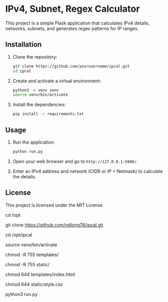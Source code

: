 # IPv4, Subnet, Regex Calculator

This project is a simple Flask application that calculates IPv4 details, networks, subnets, and generates regex patterns for IP ranges.

## Installation

1. Clone the repository:
    ```sh
    git clone https://github.com/yourusername/ipcal.git
    cd ipcal
    ```

2. Create and activate a virtual environment:
    ```sh
    python3 -m venv venv
    source venv/bin/activate
    ```

3. Install the dependencies:
    ```sh
    pip install -r requirements.txt
    ```

## Usage

1. Run the application:
    ```sh
    python run.py
    ```

2. Open your web browser and go to `http://127.0.0.1:5000/`.

3. Enter an IPv4 address and network (CIDR or IP + Netmask) to calculate the details.

## License

This project is licensed under the MIT License.


cd /opt

git clone https://github.com/ndlong78/ipcal.git

cd /opt/ipcal

source venv/bin/activate

chmod -R 755 templates/

chmod -R 755 static/

chmod 644 templates/index.html

chmod 644 static/style.css

python3 run.py
